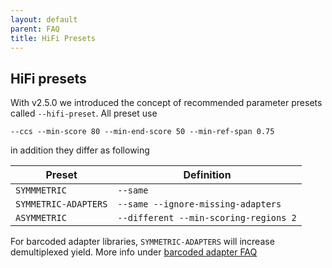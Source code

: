 ```yaml
---
layout: default
parent: FAQ
title: HiFi Presets
---
```


## HiFi presets
With v2.5.0 we introduced the concept of recommended parameter presets called
`--hifi-preset`. All preset use

    --ccs --min-score 80 --min-end-score 50 --min-ref-span 0.75

in addition they differ as following

|        Preset        |              Definition               |
| -------------------- | ------------------------------------- |
| `SYMMMETRIC`         | `--same`                              |
| `SYMMETRIC-ADAPTERS` | `--same --ignore-missing-adapters`    |
| `ASYMMETRIC`         | `--different --min-scoring-regions 2` |

For barcoded adapter libraries, `SYMMETRIC-ADAPTERS` will increase demultiplexed
yield. More info under [barcoded adapter FAQ](/faq/barcoded-adapter)
